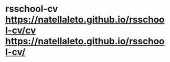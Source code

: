 # rsschool-cv https://natellaleto.github.io/rsschool-cv/cv https://natellaleto.github.io/rsschool-cv/
